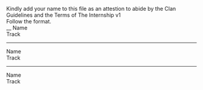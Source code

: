 
Kindly add your name to this file as an attestion to abide by the Clan Guidelines and the Terms of The Internship v1
<br/> Follow the format.<br/> 
__
Name<br/>
Track
___
Name<br/>
Track
___
Name <br/>
Track
